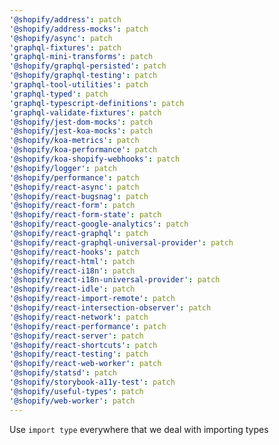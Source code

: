 ```yaml
---
'@shopify/address': patch
'@shopify/address-mocks': patch
'@shopify/async': patch
'graphql-fixtures': patch
'graphql-mini-transforms': patch
'@shopify/graphql-persisted': patch
'@shopify/graphql-testing': patch
'graphql-tool-utilities': patch
'graphql-typed': patch
'graphql-typescript-definitions': patch
'graphql-validate-fixtures': patch
'@shopify/jest-dom-mocks': patch
'@shopify/jest-koa-mocks': patch
'@shopify/koa-metrics': patch
'@shopify/koa-performance': patch
'@shopify/koa-shopify-webhooks': patch
'@shopify/logger': patch
'@shopify/performance': patch
'@shopify/react-async': patch
'@shopify/react-bugsnag': patch
'@shopify/react-form': patch
'@shopify/react-form-state': patch
'@shopify/react-google-analytics': patch
'@shopify/react-graphql': patch
'@shopify/react-graphql-universal-provider': patch
'@shopify/react-hooks': patch
'@shopify/react-html': patch
'@shopify/react-i18n': patch
'@shopify/react-i18n-universal-provider': patch
'@shopify/react-idle': patch
'@shopify/react-import-remote': patch
'@shopify/react-intersection-observer': patch
'@shopify/react-network': patch
'@shopify/react-performance': patch
'@shopify/react-server': patch
'@shopify/react-shortcuts': patch
'@shopify/react-testing': patch
'@shopify/react-web-worker': patch
'@shopify/statsd': patch
'@shopify/storybook-a11y-test': patch
'@shopify/useful-types': patch
'@shopify/web-worker': patch
---
```


Use `import type` everywhere that we deal with importing types
